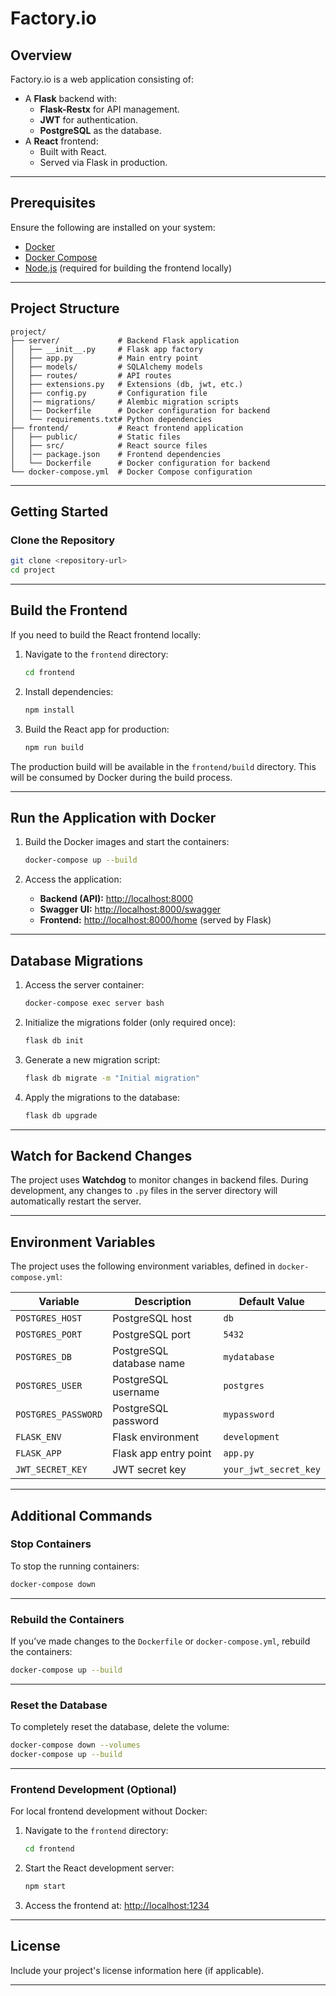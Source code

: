 
# **Factory.io**

## **Overview**
Factory.io is a web application consisting of:
- A **Flask** backend with:
  - **Flask-Restx** for API management.
  - **JWT** for authentication.
  - **PostgreSQL** as the database.
- A **React** frontend:
  - Built with React.
  - Served via Flask in production.

---

## **Prerequisites**
Ensure the following are installed on your system:
- [Docker](https://www.docker.com/)
- [Docker Compose](https://docs.docker.com/compose/)
- [Node.js](https://nodejs.org/) (required for building the frontend locally)

---

## **Project Structure**

```
project/
├── server/             # Backend Flask application
│   ├── __init__.py     # Flask app factory
│   ├── app.py          # Main entry point
│   ├── models/         # SQLAlchemy models
│   ├── routes/         # API routes
│   ├── extensions.py   # Extensions (db, jwt, etc.)
│   ├── config.py       # Configuration file
│   │── migrations/     # Alembic migration scripts
│   │── Dockerfile      # Docker configuration for backend
│   └── requirements.txt# Python dependencies
├── frontend/           # React frontend application
│   ├── public/         # Static files
│   ├── src/            # React source files
│   │── package.json    # Frontend dependencies
│   └── Dockerfile      # Docker configuration for backend
└── docker-compose.yml  # Docker Compose configuration

```

---

## **Getting Started**

### **Clone the Repository**
```bash
git clone <repository-url>
cd project
```

---

## **Build the Frontend**
If you need to build the React frontend locally:

1. Navigate to the `frontend` directory:
   ```bash
   cd frontend
   ```

2. Install dependencies:
   ```bash
   npm install
   ```

3. Build the React app for production:
   ```bash
   npm run build
   ```

The production build will be available in the `frontend/build` directory. This will be consumed by Docker during the build process.

---

## **Run the Application with Docker**
1. Build the Docker images and start the containers:
   ```bash
   docker-compose up --build
   ```

2. Access the application:
   - **Backend (API):** [http://localhost:8000](http://localhost:8000)
   - **Swagger UI:** [http://localhost:8000/swagger](http://localhost:8000/swagger)
   - **Frontend:** [http://localhost:8000/home](http://localhost:8000/home) (served by Flask)

---

## **Database Migrations**
1. Access the server container:
   ```bash
   docker-compose exec server bash
   ```

2. Initialize the migrations folder (only required once):
   ```bash
   flask db init
   ```

3. Generate a new migration script:
   ```bash
   flask db migrate -m "Initial migration"
   ```

4. Apply the migrations to the database:
   ```bash
   flask db upgrade
   ```

---

## **Watch for Backend Changes**
The project uses **Watchdog** to monitor changes in backend files. During development, any changes to `.py` files in the server directory will automatically restart the server.

---

## **Environment Variables**
The project uses the following environment variables, defined in `docker-compose.yml`:

| Variable             | Description               | Default Value         |
|----------------------|---------------------------|-----------------------|
| `POSTGRES_HOST`      | PostgreSQL host           | `db`                 |
| `POSTGRES_PORT`      | PostgreSQL port           | `5432`               |
| `POSTGRES_DB`        | PostgreSQL database name  | `mydatabase`         |
| `POSTGRES_USER`      | PostgreSQL username       | `postgres`           |
| `POSTGRES_PASSWORD`  | PostgreSQL password       | `mypassword`         |
| `FLASK_ENV`          | Flask environment         | `development`        |
| `FLASK_APP`          | Flask app entry point     | `app.py`             |
| `JWT_SECRET_KEY`     | JWT secret key            | `your_jwt_secret_key`|

---

## **Additional Commands**

### **Stop Containers**
To stop the running containers:
```bash
docker-compose down
```

---

### **Rebuild the Containers**
If you’ve made changes to the `Dockerfile` or `docker-compose.yml`, rebuild the containers:
```bash
docker-compose up --build
```

---

### **Reset the Database**
To completely reset the database, delete the volume:
```bash
docker-compose down --volumes
docker-compose up --build
```

---

### **Frontend Development (Optional)**
For local frontend development without Docker:

1. Navigate to the `frontend` directory:
   ```bash
   cd frontend
   ```

2. Start the React development server:
   ```bash
   npm start
   ```

3. Access the frontend at:
   [http://localhost:1234](http://localhost:1234)

---

## **License**
Include your project's license information here (if applicable).

---

